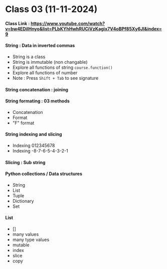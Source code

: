 # Class 03 (11-11-2024)
#### Class Link : https://www.youtube.com/watch?v=bw4EDiIHnyo&list=PLbKYhHwhRUCiVzKagix7V4oBPf85Xy6Jl&index=9
#### String : Data in inverted commas
- String is a class
- String is immutable (non changable)
- Explore all functions of string `course.function()`
- Explore all functions of number
- Note : Press `Shift + Tab` to see signature
#### String concatenation : joining
#### String formating : 03 methods
- Concatenation
- Format
- "F" format
#### String indexing and slicing
- Indexing 012345678
- Indexing -8-7-6-5-4-3-2-1
#### Slicing : Sub string
#### Python collections / Data structures
- String
- List
- Tuple
- Dictionary
- Set
#### List
- []
- many values
- many type values
- mutable
- index
- slice 
- copy
